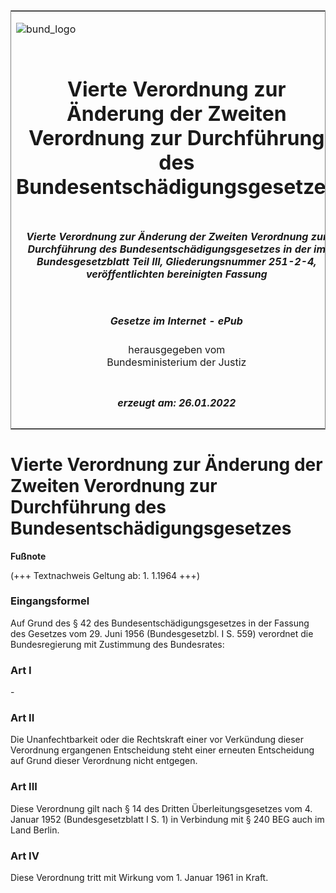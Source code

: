 <span id="DECKBLATT.html"></span>

<table border="0" frame="border" width="100%">

<tr valign="top">

<td align="left">

![bund\_logo](BfJ_2021_Web_de_de.gif)

</td>

<td align="right">

 

</td>

</tr>

<tr align="center" valign="middle">

<td colspan="2">

# Vierte Verordnung zur Änderung der Zweiten Verordnung zur Durchführung des Bundesentschädigungsgesetzes

</td>

</tr>

<tr align="center" valign="middle">

<td colspan="2">

##### Vierte Verordnung zur Änderung der Zweiten Verordnung zur Durchführung des Bundesentschädigungsgesetzes in der im Bundesgesetzblatt Teil III, Gliederungsnummer 251-2-4, veröffentlichten bereinigten Fassung

</td>

</tr>

<tr align="center" valign="middle">

<td colspan="2">

  
  

##### Gesetze im Internet - ePub  
  
herausgegeben vom  
Bundesministerium der Justiz

</td>

</tr>

<tr align="center" valign="bottom">

<td colspan="2">

  
  

##### erzeugt am: 26.01.2022

</td>

</tr>

</table>

<span id="BJNR018600961.html"></span>

# Vierte Verordnung zur Änderung der Zweiten Verordnung zur Durchführung des Bundesentschädigungsgesetzes

<div>

  
**Fußnote**

<div class="jnhtml">

<div>

<div class="jurAbsatz">

(+++ Textnachweis Geltung ab: 1. 1.1964 +++)

</div>

</div>

</div>

</div>

<span id="BJNR018600961BJNE000100328.html"></span>

### Eingangsformel  

<div>

<div class="jnhtml">

<div>

<div class="jurAbsatz">

Auf Grund des § 42 des Bundesentschädigungsgesetzes in der Fassung des
Gesetzes vom 29. Juni 1956 (Bundesgesetzbl. I S. 559) verordnet die
Bundesregierung mit Zustimmung des Bundesrates:

</div>

</div>

</div>

</div>

<span id="BJNR018600961BJNE000200328.html"></span>

### Art I  

<div>

<div class="jnhtml">

<div>

<div class="jurAbsatz">

\-

</div>

</div>

</div>

</div>

<span id="BJNR018600961BJNE000300328.html"></span>

### Art II  

<div>

<div class="jnhtml">

<div>

<div class="jurAbsatz">

Die Unanfechtbarkeit oder die Rechtskraft einer vor Verkündung dieser
Verordnung ergangenen Entscheidung steht einer erneuten Entscheidung auf
Grund dieser Verordnung nicht entgegen.

</div>

</div>

</div>

</div>

<span id="BJNR018600961BJNE000400328.html"></span>

### Art III  

<div>

<div class="jnhtml">

<div>

<div class="jurAbsatz">

Diese Verordnung gilt nach § 14 des Dritten Überleitungsgesetzes vom 4.
Januar 1952 (Bundesgesetzblatt I S. 1) in Verbindung mit § 240 BEG auch
im Land Berlin.

</div>

</div>

</div>

</div>

<span id="BJNR018600961BJNE000500328.html"></span>

### Art IV  

<div>

<div class="jnhtml">

<div>

<div class="jurAbsatz">

Diese Verordnung tritt mit Wirkung vom 1. Januar 1961 in Kraft.

</div>

</div>

</div>

</div>
